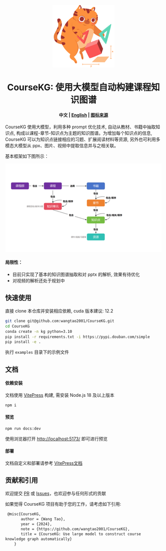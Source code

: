 <p align="center">
<img src="docs/public/logo.png" width="200"  alt="">
</p>

<div align="center">
<h1>
  CourseKG: 使用大模型自动构建课程知识图谱
</h1>
</div>

<h4 align="center">
    <p>
        <b>中文</b> | <a href="README_en.md">English</a> | <a href="https://www.flaticon.com/">图标来源</a>
    <p>
</h4>

CourseKG 使用大模型，利用多种 prompt 优化技术, 自动从教材、书籍中抽取知识点, 构成以课程-章节-知识点为主题的知识图谱。为增加每个知识点的信息, CourseKG 可以为知识点链接相应的习题、扩展阅读材料等资源, 另外也可利用多模态大模型从 ppx、图片、视频中提取信息并与之相关联。

基本框架如下图所示：

<p align="center">
<img src="docs/assets/framework.png" alt="" width="600">
<p align="center">

#### 局限性：

- 目前只实现了基本的知识图谱抽取和对 pptx 的解析, 效果有待优化
- 对视频的解析还处于规划中

## 快速使用

直接 clone 本仓库并安装相应依赖, cuda 版本建议: 12.2

```bash
git clone git@github.com:wangtao2001/CourseKG.git
cd CourseKG
conda create -n kg python=3.10
pip install -r requirements.txt -i https://pypi.douban.com/simple
pip install -e .
```

执行 `examples` 目录下的示例文件

## 文档

#### 依赖安装

文档使用 [VitePress](https://vitepress.dev/) 构建, 需安装 Node.js 18 及以上版本

```bash
npm i
```

#### 预览

```bash
npm run docs:dev
```
使用浏览器打开 [http://localhost:5173/](http://localhost:5173/) 即可进行预览

#### 部署

文档自定义和部署请参考 [VitePress文档](https://vitepress.dev/guide/what-is-vitepress)

## 贡献和引用

欢迎提交 <a href="https://github.com/wangtao2001/CourseKG/pulls">PR</a> 或 <a href="https://github.com/wangtao2001/CourseKG/issues">Issues</a>，也欢迎参与任何形式的贡献

如果觉得 CourseKG 项目有助于您的工作，请考虑如下引用:

```
 @misc{CourseKG,
       author = {Wang Tao},
       year = {2024},
       note = {https://github.com/wangtao2001/CourseKG},
       title = {CourseKG: Use large model to construct course knowledge graph automatically}
    }
```
